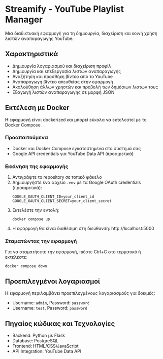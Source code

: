 # Streamify - YouTube Playlist Manager

Μια διαδικτυακή εφαρμογή για τη δημιουργία, διαχείριση και κοινή χρήση λιστών αναπαραγωγής YouTube.

## Χαρακτηριστικά

- Δημιουργία λογαριασμού και διαχείριση προφίλ
- Δημιουργία και επεξεργασία λιστών αναπαραγωγής
- Αναζήτηση και προσθήκη βίντεο από το YouTube
- Αναπαραγωγή βίντεο απευθείας στην εφαρμογή
- Ακολούθηση άλλων χρηστών και προβολή των δημόσιων λιστών τους
- Εξαγωγή λιστών αναπαραγωγής σε μορφή JSON

## Εκτέλεση με Docker

Η εφαρμογή είναι dockerized και μπορεί εύκολα να εκτελεστεί με το Docker Compose.

### Προαπαιτούμενα

- Docker και Docker Compose εγκατεστημένα στο σύστημά σας
- Google API credentials για YouTube Data API (προαιρετικά)

### Εκκίνηση της εφαρμογής

1. Αντιγράψτε το repository σε τοπικό φάκελο
2. Δημιουργήστε ένα αρχείο `.env` με τα Google OAuth credentials (προαιρετικά):
   ```
   GOOGLE_OAUTH_CLIENT_ID=your_client_id
   GOOGLE_OAUTH_CLIENT_SECRET=your_client_secret
   ```
3. Εκτελέστε την εντολή:
   ```
   docker compose up
   ```
4. Η εφαρμογή θα είναι διαθέσιμη στη διεύθυνση: http://localhost:5000

### Σταματώντας την εφαρμογή

Για να σταματήσετε την εφαρμογή, πιέστε Ctrl+C στο τερματικό ή εκτελέστε:
```
docker compose down
```

## Προεπιλεγμένοι λογαριασμοί

Η εφαρμογή περιλαμβάνει προεπιλεγμένους λογαριασμούς για δοκιμές:

- Username: `admin`, Password: `password`
- Username: `test`, Password: `password`

## Πηγαίος κώδικας και Τεχνολογίες

- Backend: Python με Flask
- Database: PostgreSQL
- Frontend: HTML/CSS/JavaScript
- API Integration: YouTube Data API